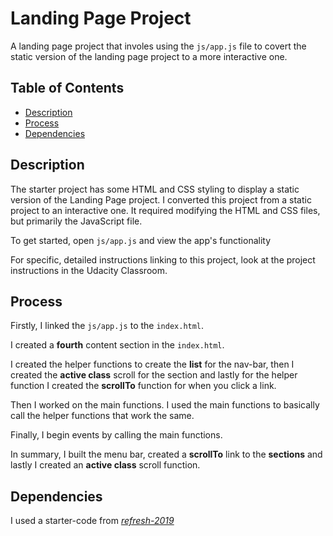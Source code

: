 # Landing Page Project

A landing page project that involes using the `js/app.js` file to covert the static version of the landing page project to a more interactive one.

## Table of Contents

* [Description](#Description)
* [Process](#Process)
* [Dependencies](#Dependencies)

## Description

The starter project has some HTML and CSS styling to display a static version of the Landing Page project. I converted this project from a static project to an interactive one. It required modifying the HTML and CSS files, but primarily the JavaScript file.

To get started, open `js/app.js` and view the app's functionality

For specific, detailed instructions linking to this project, look at the project instructions in the Udacity Classroom.

## Process

Firstly, I linked the `js/app.js` to the  `index.html`.

I created a **fourth** content section in the `index.html`.

I created the helper functions to create the **list** for the nav-bar, then I created the **active class** scroll for the section and lastly for the helper function I created the **scrollTo** function for when you click a link.  

Then I worked on the main functions. I used the main functions to basically call the helper functions that work the same.

Finally, I begin events by calling the main functions.

In summary, I built the menu bar, created a **scrollTo** link to the **sections** and lastly I created an **active class** scroll function.

## Dependencies
I used a starter-code from *[refresh-2019](https://github.com/udacity/fend/tree/refresh-2019/projects/landing-page)*

